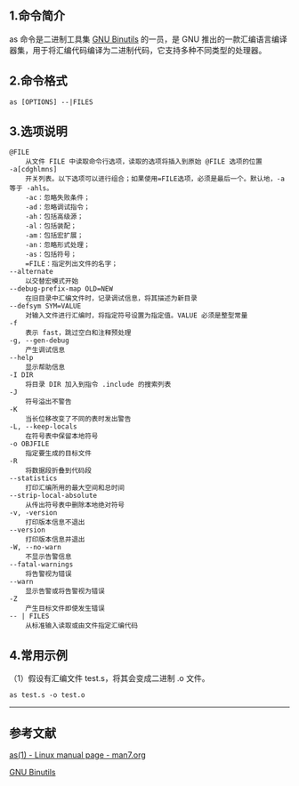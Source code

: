 ## 1.命令简介
as 命令是二进制工具集 [GNU Binutils](https://www.gnu.org/software/binutils/) 的一员，是 GNU 推出的一款汇编语言编译器集，用于将汇编代码编译为二进制代码，它支持多种不同类型的处理器。

## 2.命令格式
```
as [OPTIONS] --|FILES
```

## 3.选项说明
```
@FILE
	从文件 FILE 中读取命令行选项，读取的选项将插入到原始 @FILE 选项的位置
-a[cdghlmns]
	开关列表。以下选项可以进行组合；如果使用=FILE选项，必须是最后一个。默认地，-a 等于 -ahls。
	-ac：忽略失败条件； 
	-ad：忽略调试指令； 
	-ah：包括高级源； 
	-al：包括装配； 
	-am：包括宏扩展； 
	-an：忽略形式处理； 
	-as：包括符号； 
	=FILE：指定列出文件的名字； 
--alternate
	以交替宏模式开始
--debug-prefix-map OLD=NEW
	在旧目录中汇编文件时，记录调试信息，将其描述为新目录
--defsym SYM=VALUE
	对输入文件进行汇编时，将指定符号设置为指定值。VALUE 必须是整型常量
-f
	表示 fast，跳过空白和注释预处理
-g, --gen-debug
	产生调试信息
--help
	显示帮助信息
-I DIR
	将目录 DIR 加入到指令 .include 的搜索列表
-J
	符号溢出不警告
-K
	当长位移改变了不同的表时发出警告
-L, --keep-locals
	在符号表中保留本地符号
-o OBJFILE
	指定要生成的目标文件
-R
	将数据段折叠到代码段
--statistics
	打印汇编所用的最大空间和总时间
--strip-local-absolute
	从传出符号表中删除本地绝对符号
-v, -version
	打印版本信息不退出
--version
	打印版本信息并退出
-W, --no-warn
	不显示告警信息
--fatal-warnings
	将告警视为错误
--warn
	显示告警或将告警视为错误
-Z
	产生目标文件即使发生错误
-- | FILES
	从标准输入读取或由文件指定汇编代码
```

## 4.常用示例
（1）假设有汇编文件 test.s，将其会变成二进制 .o 文件。
```
as test.s -o test.o
```

---
## 参考文献
[as(1) - Linux manual page - man7.org](https://man7.org/linux/man-pages/man1/as.1.html)

[GNU Binutils](https://www.gnu.org/software/binutils/)

<Vssue title="as" />
